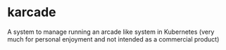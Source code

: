 # karcade
A system to manage running an arcade like system in Kubernetes (very much for personal enjoyment and not intended as a commercial product)
